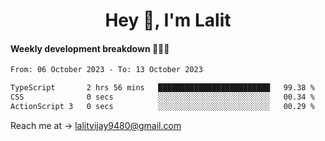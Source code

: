 <h1 align="center">Hey 👋, I'm Lalit</h1>

#### Weekly development breakdown 👨🏻‍💻
<!--START_SECTION:waka-->

```txt
From: 06 October 2023 - To: 13 October 2023

TypeScript       2 hrs 56 mins   █████████████████████████   99.38 %
CSS              0 secs          ░░░░░░░░░░░░░░░░░░░░░░░░░   00.34 %
ActionScript 3   0 secs          ░░░░░░░░░░░░░░░░░░░░░░░░░   00.29 %
```

<!--END_SECTION:waka-->

Reach me at → lalitvijay9480@gmail.com
